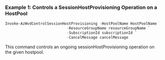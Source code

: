 ### Example 1: Controls a SessionHostProvisioning Operation on a HostPool
```powershell
Invoke-AzWvdControlSessionHostProvisioning -HostPoolName HostPoolName `
                            -ResourceGroupName resourceGroupName `
                            -SubscriptionId subscriptionId `
                            -CancelMessage cancelMessage
```

This command controls an ongoing sessionHostProvisioning operation on the given hostpool.
